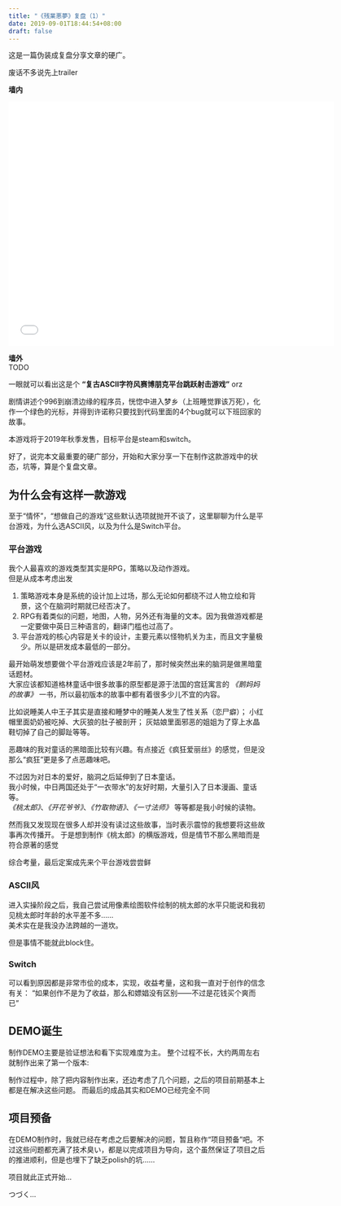 ```yaml
---
title: "《残業悪夢》复盘（1）"
date: 2019-09-01T18:44:54+08:00
draft: false
---
```


这是一篇伪装成复盘分享文章的硬广。

<!--more-->

废话不多说先上trailer


**墙内**  

<iframe height=480 width=640 src='//player.bilibili.com/player.html?aid=65059112&cid=112923555&page=1' frameborder=0 'allowfullscreen'></iframe>


**墙外**  
TODO

一眼就可以看出这是个 **“复古ASCII字符风赛博朋克平台跳跃射击游戏”** orz

剧情讲述个996到崩溃边缘的程序员，恍惚中进入梦乡（上班睡觉罪该万死），化作一个绿色的光标，并得到许诺称只要找到代码里面的4个bug就可以下班回家的故事。

本游戏将于2019年秋季发售，目标平台是steam和switch。

好了，说完本文最重要的硬广部分，开始和大家分享一下在制作这款游戏中的状态，坑等，算是个复盘文章。

## 为什么会有这样一款游戏
至于“情怀”，“想做自己的游戏”这些默认选项就抛开不谈了，这里聊聊为什么是平台游戏，为什么选ASCII风，以及为什么是Switch平台。  

### 平台游戏
我个人最喜欢的游戏类型其实是RPG，策略以及动作游戏。  
但是从成本考虑出发  

1. 策略游戏本身是系统的设计加上过场，那么无论如何都绕不过人物立绘和背景，这个在脑洞时期就已经否决了。  
2. RPG有着类似的问题，地图，人物，另外还有海量的文本。因为我做游戏都是一定要做中英日三种语言的，翻译门槛也过高了。  
3. 平台游戏的核心内容是关卡的设计，主要元素以怪物机关为主，而且文字量极少。所以是研发成本最低的一部分。

最开始萌发想要做个平台游戏应该是2年前了，那时候突然出来的脑洞是做黑暗童话题材。  
大家应该都知道格林童话中很多故事的原型都是源于法国的宫廷寓言的 *《鹅妈妈的故事》* 一书，所以最初版本的故事中都有着很多少儿不宜的内容。  

比如说睡美人中王子其实是直接和睡梦中的睡美人发生了性关系（恋尸癖）；
小红帽里面奶奶被吃掉、大灰狼的肚子被剖开；
灰姑娘里面邪恶的姐姐为了穿上水晶鞋切掉了自己的脚趾等等。

恶趣味的我对童话的黑暗面比较有兴趣。有点接近《疯狂爱丽丝》的感觉，但是没那么“疯狂”更是多了点恶趣味吧。

不过因为对日本的爱好，脑洞之后延伸到了日本童话。  
我小时候，中日两国还处于“一衣带水”的友好时期，大量引入了日本漫画、童话等。  
*《桃太郎》*、*《开花爷爷》*、*《竹取物语》*、*《一寸法师》* 等等都是我小时候的读物。

然而我又发现现在很多人却并没有读过这些故事，当时表示震惊的我想要将这些故事再次传播开。
于是想到制作《桃太郎》的横版游戏，但是情节不那么黑暗而是符合原著的感觉

综合考量，最后定案成先来个平台游戏尝尝鲜

### ASCII风
进入实操阶段之后，我自己尝试用像素绘图软件绘制的桃太郎的水平只能说和我初见桃太郎时年龄的水平差不多……  
美术实在是我没办法跨越的一道坎。  

但是事情不能就此block住。  

### Switch


可以看到原因都是非常市侩的成本，实现，收益考量，这和我一直对于创作的信念有关：
“如果创作不是为了收益，那么和嫖娼没有区别——不过是花钱买个爽而已”

## DEMO诞生
制作DEMO主要是验证想法和看下实现难度为主。
整个过程不长，大约两周左右就制作出来了第一个版本:

制作过程中，除了把内容制作出来，还边考虑了几个问题，之后的项目前期基本上都是在解决这些问题。
而最后的成品其实和DEMO已经完全不同


## 项目预备  
在DEMO制作时，我就已经在考虑之后要解决的问题，暂且称作“项目预备”吧。不过这些问题都充满了技术臭い，都是以完成项目为导向，这个虽然保证了项目之后的推进顺利，但是也埋下了缺乏polish的坑……



项目就此正式开始...


つづく...
